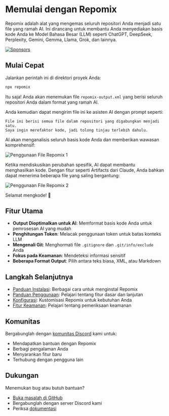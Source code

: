 # Memulai dengan Repomix

<script setup>
import HomeBadges from '../../../components/HomeBadges.vue'
</script>

Repomix adalah alat yang mengemas seluruh repositori Anda menjadi satu file yang ramah AI. Ini dirancang untuk membantu Anda menyediakan basis kode Anda ke Model Bahasa Besar (LLM) seperti ChatGPT, DeepSeek, Perplexity, Gemini, Gemma, Llama, Grok, dan lainnya.

<YouTubeVideo videoId="0a3eKNTBtxg" />

<HomeBadges />

[![Sponsors](https://cdn.jsdelivr.net/gh/yamadashy/sponsor-list/sponsors/sponsors.png)](https://github.com/sponsors/yamadashy)

## Mulai Cepat

Jalankan perintah ini di direktori proyek Anda:

```bash
npx repomix
```

Itu saja! Anda akan menemukan file `repomix-output.xml` yang berisi seluruh repositori Anda dalam format yang ramah AI.

Anda kemudian dapat mengirim file ini ke asisten AI dengan prompt seperti:

```
File ini berisi semua file dalam repositori yang digabungkan menjadi satu.
Saya ingin merefaktor kode, jadi tolong tinjau terlebih dahulu.
```

AI akan menganalisis seluruh basis kode Anda dan memberikan wawasan komprehensif:

![Penggunaan File Repomix 1](/images/docs/repomix-file-usage-1.png)

Ketika mendiskusikan perubahan spesifik, AI dapat membantu menghasilkan kode. Dengan fitur seperti Artifacts dari Claude, Anda bahkan dapat menerima beberapa file yang saling bergantung:

![Penggunaan File Repomix 2](/images/docs/repomix-file-usage-2.png)

Selamat mengkode! 🚀

## Fitur Utama

- **Output Dioptimalkan untuk AI**: Memformat basis kode Anda untuk pemrosesan AI yang mudah
- **Penghitungan Token**: Melacak penggunaan token untuk batas konteks LLM
- **Mengenali Git**: Menghormati file `.gitignore` dan `.git/info/exclude` Anda
- **Fokus pada Keamanan**: Mendeteksi informasi sensitif
- **Beberapa Format Output**: Pilih antara teks biasa, XML, atau Markdown

## Langkah Selanjutnya

- [Panduan Instalasi](installation.md): Berbagai cara untuk menginstal Repomix
- [Panduan Penggunaan](usage.md): Pelajari tentang fitur dasar dan lanjutan
- [Konfigurasi](configuration.md): Kustomisasi Repomix untuk kebutuhan Anda
- [Fitur Keamanan](security.md): Pelajari tentang pemeriksaan keamanan

## Komunitas

Bergabunglah dengan [komunitas Discord](https://discord.gg/wNYzTwZFku) kami untuk:
- Mendapatkan bantuan dengan Repomix
- Berbagi pengalaman Anda
- Menyarankan fitur baru
- Terhubung dengan pengguna lain

## Dukungan

Menemukan bug atau butuh bantuan?
- [Buka masalah di GitHub](https://github.com/yamadashy/repomix/issues)
- Bergabunglah dengan server Discord kami
- Periksa [dokumentasi](https://repomix.com)
